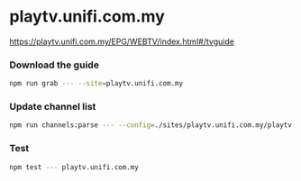# playtv.unifi.com.my

https://playtv.unifi.com.my/EPG/WEBTV/index.html#/tvguide

### Download the guide

```sh
npm run grab --- --site=playtv.unifi.com.my
```

### Update channel list

```sh
npm run channels:parse --- --config=./sites/playtv.unifi.com.my/playtv.unifi.com.my.config.js --output=./sites/playtv.unifi.com.my/playtv.unifi.com.my.channels.xml
```

### Test

```sh
npm test --- playtv.unifi.com.my
```
